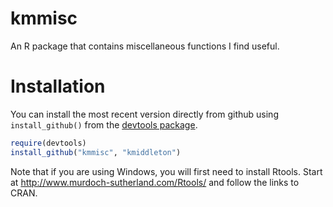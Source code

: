 # kmmisc #

An R package that contains miscellaneous functions I find useful.

# Installation #

You can install the most recent version directly from github using
`install_github()` from the
[devtools package](https://github.com/hadley/devtools).

```R
require(devtools)
install_github("kmmisc", "kmiddleton")
```

Note that if you are using Windows, you will first need to install
Rtools. Start at <http://www.murdoch-sutherland.com/Rtools/> and
follow the links to CRAN.
